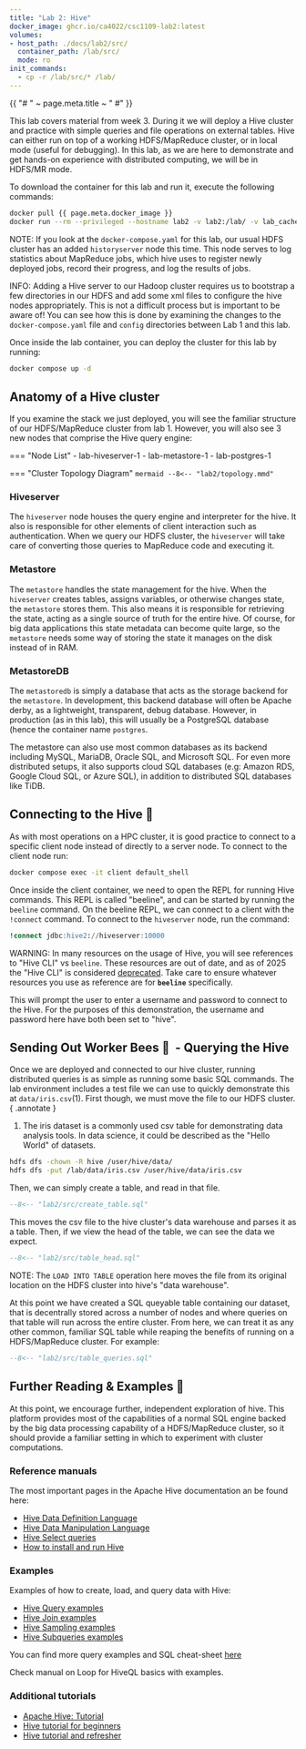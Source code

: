 ```yaml
---
title: "Lab 2: Hive"
docker_image: ghcr.io/ca4022/csc1109-lab2:latest
volumes:
- host_path: ./docs/lab2/src/
  container_path: /lab/src/
  mode: ro
init_commands:
  - cp -r /lab/src/* /lab/
---
```


{{ "# " ~ page.meta.title ~ " #" }}

This lab covers material from week 3. During it we will deploy a Hive cluster and practice with
simple queries and file operations on external tables. Hive can either run on top of a working
HDFS/MapReduce cluster, or in local mode (useful for debugging). In this lab, as we are here
to demonstrate and get hands-on experience with distributed computing, we will be in HDFS/MR mode.

To download the container for this lab and run it, execute the following commands:

```sh
docker pull {{ page.meta.docker_image }}
docker run --rm --privileged --hostname lab2 -v lab2:/lab/ -v lab_cache:/var/lib/docker/overlay2/ -p 9870:9870 -p 10000:10000 -p 10002:10002 -it {{ page.meta.docker_image }}
```

NOTE: If you look at the `docker-compose.yaml` for this lab, our usual HDFS cluster has an added
`historyserver` node this time. This node serves to log statistics about MapReduce jobs, which hive
uses to register newly deployed jobs, record their progress, and log the results of jobs.

INFO: Adding a Hive server to our Hadoop cluster requires us to bootstrap a few directories in our
HDFS and add some xml files to configure the hive nodes appropriately. This is not a difficult
process but is important to be aware of! You can see how this is done by examining the changes to
the `docker-compose.yaml` file and `config` directories between Lab 1 and this lab.

Once inside the lab container, you can deploy the cluster for this lab by running:

```sh { .test-block #ghcr.io/ca4022/csc1109-lab2:latest }
docker compose up -d
```

## Anatomy of a Hive cluster ##

If you examine the stack we just deployed, you will see the familiar structure of our
HDFS/MapReduce cluster from lab 1. However, you will also see 3 new nodes that comprise the Hive
query engine:

=== "Node List"
    - lab-hiveserver-1
    - lab-metastore-1
    - lab-postgres-1

=== "Cluster Topology Diagram"
    ```mermaid
    --8<-- "lab2/topology.mmd"
    ```

### Hiveserver ###

The `hiveserver` node houses the query engine and interpreter for the hive. It also is responsible
for other elements of client interaction such as authentication. When we query our HDFS cluster,
the `hiveserver` will take care of converting those queries to MapReduce code and executing it.

### Metastore ###

The `metastore` handles the state management for the hive. When the `hiveserver` creates tables,
assigns variables, or otherwise changes state, the `metastore` stores them. This also means it is
responsible for retrieving the state, acting as a single source of truth for the entire hive. Of
course, for big data applications this state metadata can become quite large, so the `metastore`
needs some way of storing the state it manages on the disk instead of in RAM.

### MetastoreDB ###

The `metastoredb` is simply a database that acts as the storage backend for the `metastore`. In
development, this backend database will often be Apache derby, as a lightweight, transparent, debug
database. However, in production (as in this lab), this will usually be a PostgreSQL database (hence
the container name `postgres`.

The metastore can also use most common databases as its backend including MySQL, MariaDB, Oracle
SQL, and Microsoft SQL. For even more distributed setups, it also supports cloud SQL databases (e.g:
Amazon RDS, Google Cloud SQL, or Azure SQL), in addition to distributed SQL databases like TiDB.

## Connecting to the Hive 󱃎&nbsp; ##

As with most operations on a HPC cluster, it is good practice to connect to a specific client node
instead of directly to a server node. To connect to the client node run:

```sh
docker compose exec -it client default_shell
```

Once inside the client container, we need to open the REPL for running Hive commands. This REPL is
called "beeline", and can be started by running the `beeline` command. On the beeline REPL, we can
connect to a client with the `!connect` command. To connect to the `hiveserver` node, run the
command:

```sql
!connect jdbc:hive2://hiveserver:10000
```

WARNING: In many resources on the usage of Hive, you will see references to "Hive CLI" vs
`beeline`. These resources are out of date, and as of 2025 the "Hive CLI" is considered
[deprecated](https://hive.apache.org/docs/latest/user/replacing-the-implementation-of-hive-cli-using-beeline/).
Take care to ensure whatever resources you use as reference are for **`beeline`** specifically.

This will prompt the user to enter a username and password to connect to the Hive. For the purposes
of this demonstration, the username and password here have both been set to "hive".

## Sending Out Worker Bees 󰾢&nbsp; - Querying the Hive ###

Once we are deployed and connected to our hive cluster, running distributed queries is as simple
as running some basic SQL commands. The lab environment includes a test file we can use to quickly
demonstrate this at `data/iris.csv`(1). First though, we must move the file to our HDFS cluster.
{ .annotate }

1. The iris dataset is a commonly used csv table for demonstrating data analysis tools. In data
science, it could be described as the "Hello World" of datasets.

```sh { .test-block #ghcr.io/ca4022/csc1109-lab2:latest }
hdfs dfs -chown -R hive /user/hive/data/
hdfs dfs -put /lab/data/iris.csv /user/hive/data/iris.csv
```

Then, we can simply create a table, and read in that file.

```sql
--8<-- "lab2/src/create_table.sql"
```

This moves the csv file to the hive cluster's data warehouse and parses it as a table. Then, if we
view the head of the table, we can see the data we expect.

```sql
--8<-- "lab2/src/table_head.sql"
```

NOTE: The `LOAD INTO TABLE` operation here moves the file from its original location on the HDFS
cluster into hive's "data warehouse".

At this point we have created a SQL queyable table containing our dataset, that is decentrally
stored across a number of nodes and where queries on that table will run across the entire cluster. From here, we
can treat it as any other common, familiar SQL table while reaping the benefits of running on a
HDFS/MapReduce cluster. For example:

```sql
--8<-- "lab2/src/table_queries.sql"
```

## Further Reading & Examples &nbsp; ##

At this point, we encourage further, independent exploration of hive. This platform provides most
of the capabilities of a normal SQL engine backed by the big data processing capability of a
HDFS/MapReduce cluster, so it should provide a familiar setting in which to experiment with cluster
computations.

### Reference manuals ###

The most important pages in the Apache Hive documentation an be found here:

- [Hive Data Definition Language](https://cwiki.apache.org/confluence/display/Hive/LanguageManual+DDL)
- [Hive Data Manipulation Language](https://cwiki.apache.org/confluence/display/Hive/LanguageManual+DML#LanguageManualDML-HiveDataManipulationLanguage)
- [Hive Select queries](https://cwiki.apache.org/confluence/display/Hive/LanguageManual+Select)
- [How to install and run Hive](https://cwiki.apache.org/confluence/display/Hive/GettingStarted#GettingStarted-RunningHiveCLI)

### Examples ###

Examples of how to create, load, and query data with Hive:

- [Hive Query examples](https://datapeaker.com/en/big--data/hive-queries-15-basic-hive-queries-for-data-engineers/)
- [Hive Join examples](https://www.sparkcodehub.com/hive/mastering-hive-joins)
- [Hive Sampling examples](https://dwgeek.com/hive-table-sampling-concept-and-example.html/)
- [Hive Subqueries examples](https://dwgeek.com/apache-hive-correlated-subquery-and-its-restrictions.html/)

You can find more query examples and SQL cheat-sheet
[here](https://hortonworks.com/blog/hive-cheat-sheet-for-sql-users/)

Check manual on Loop for HiveQL basics with examples.

### Additional tutorials ###

- [Apache Hive: Tutorial](https://hive.apache.org/docs/latest/user/tutorial/)
- [Hive tutorial for beginners](https://www.guru99.com/hive-tutorials.html)
- [Hive tutorial and refresher](https://www.analyticsvidhya.com/blog/2020/12/15-basic-and-highly-used-hive-queries-that-all-data-engineers-must-know/)
